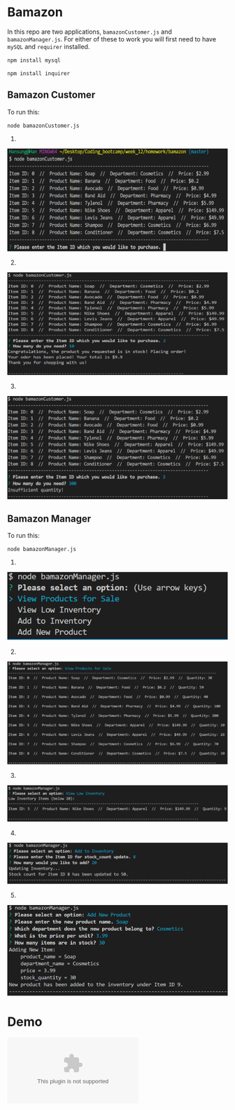 # Bamazon

In this repo are two applications, `bamazonCustomer.js` and `bamazonManager.js`.
For either of these to work you will first need to have `mySQL` and `requirer` installed.

```
npm install mysql
```
```
npm install inquirer
```

## Bamazon Customer

To run this:

```
node bamazonCustomer.js
```

1.

![Initial Customer](./images/customer1.png)

2.

![Success Customer](./images/customer2.png)

3.

![Failure Customer](./images/customer3.png)

## Bamazon Manager

To run this:

```
node bamazonManager.js
```

1.

![Initial Manager](./images/manager1.png)

2.

![First Choice Manager](./images/manager2.png)

3.

![Second Choice Manager](./images/manager3.png)

4.

![Third Choice Options Manager](./images/manager4.png)

5.

![Fourth Choice Manager](./images/manager5.png)

# Demo

 ![Demo](./images/bamazonDemo.swf) 
